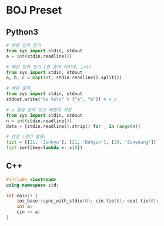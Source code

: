 # BOJ Preset


## Python3

``` python
# 빠른 입력 받기
from sys import stdin, stdout
a = int(stdin.readline())
```

``` python
# 빠른 입력 받기 (한 줄에 여러개, int)
from sys import stdin, stdout
a, b, c = map(int, stdin.readline().split())
```

``` python
# 빠른 출력
from sys import stdin, stdout
stdout.write("%s %s\n" % ("a", "b")) # a b
```

``` python
# n 줄을 입력 받고 배열에 저장
from sys import stdin, stdout
n = int(stdin.readline())
data = [stdin.readline().strip() for _ in range(n)]
```

``` python
# 정렬 (람다 활용)
list = [[21, 'Junkyu'], [21, 'Dohyun'], [20, 'Sunyoung']]
list.sort(key=lambda x: x[0])
```

## C++

``` cpp
#include <iostream>
using namespace std;

int main() {
    ios_base::sync_with_stdio(0); cin.tie(0); cout.tie(0);
    int a;
    cin >> a;
}
```